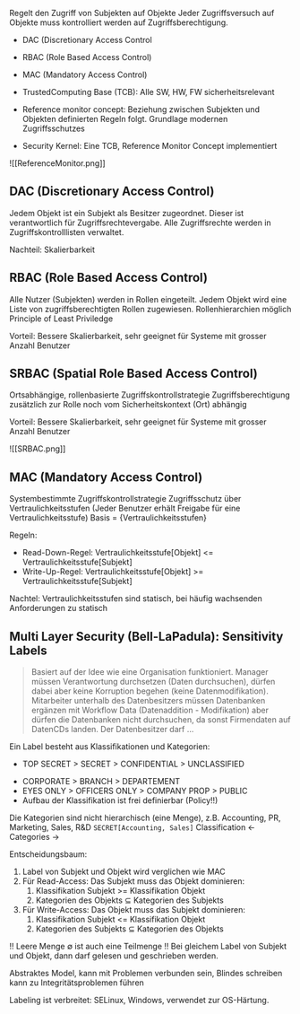 Regelt den Zugriff von Subjekten auf Objekte
Jeder Zugriffsversuch auf Objekte muss kontrolliert werden auf Zugriffsberechtigung.

* DAC (Discretionary Access Control
* RBAC (Role Based Access Control)
* MAC (Mandatory Access Control)

* TrustedComputing Base (TCB): Alle SW, HW, FW sicherheitsrelevant
* Reference monitor concept: Beziehung zwischen Subjekten und Objekten definierten Regeln folgt. Grundlage modernen Zugriffsschutzes
* Security Kernel: Eine TCB, Reference Monitor Concept implementiert

![[ReferenceMonitor.png]]

## DAC  (Discretionary Access Control)
Jedem Objekt ist ein Subjekt als Besitzer zugeordnet. Dieser ist verantwortlich für Zugriffsrechtevergabe.
Alle Zugriffsrechte werden in Zugriffskontrolllisten verwaltet.

Nachteil: Skalierbarkeit

## RBAC (Role Based Access Control)
Alle Nutzer (Subjekten) werden in Rollen eingeteilt. Jedem Objekt wird eine Liste von zugriffsberechtigten Rollen zugewiesen.
Rollenhierarchien möglich
Principle of Least Priviledge

Vorteil: Bessere Skalierbarkeit, sehr geeignet für Systeme mit grosser Anzahl Benutzer

## SRBAC (Spatial Role Based Access Control)
Ortsabhängige, rollenbasierte Zugriffskontrollstrategie
Zugriffsberechtigung zusätzlich zur Rolle noch vom Sicherheitskontext (Ort) abhängig

Vorteil: Bessere Skalierbarkeit, sehr geeignet für Systeme mit grosser Anzahl Benutzer

![[SRBAC.png]]

## MAC (Mandatory Access Control)

Systembestimmte Zugriffskontrollstrategie
Zugriffsschutz über Vertraulichkeitsstufen (Jeder Benutzer erhält Freigabe für eine Vertraulichkeitsstufe)
Basis = {Vertraulichkeitsstufen}

Regeln:
* Read-Down-Regel: Vertraulichkeitsstufe[Objekt] <= Vertraulichkeitsstufe[Subjekt]
* Write-Up-Regel: Vertraulichkeitsstufe[Objekt] >= Vertraulichkeitsstufe[Subjekt]

Nachtel: Vertraulichkeitsstufen sind statisch, bei häufig wachsenden Anforderungen zu statisch

## Multi Layer Security (Bell-LaPadula): Sensitivity Labels

> Basiert auf der Idee wie eine Organisation funktioniert. 
> Manager müssen Verantwortung durchsetzen (Daten durchsuchen), dürfen dabei aber keine Korruption begehen (keine Datenmodifikation). 
> Mitarbeiter unterhalb des Datenbesitzers müssen Datenbanken ergänzen mit Workflow Data (Datenaddition - Modifikation) aber dürfen die Datenbanken nicht durchsuchen, da sonst Firmendaten auf DatenCDs landen.
> Der Datenbesitzer darf … 

Ein Label besteht aus Klassifikationen und Kategorien:
- TOP SECRET > SECRET > CONFIDENTIAL > UNCLASSIFIED
* CORPORATE > BRANCH > DEPARTEMENT
* EYES ONLY > OFFICERS ONLY > COMPANY PROP > PUBLIC
* Aufbau der Klassifikation ist frei definierbar (Policy!!)

Die Kategorien sind nicht hierarchisch (eine Menge), z.B. Accounting, PR, Marketing, Sales, R&D
`SECRET[Accounting, Sales]`
Classification ← Categories →

Entscheidungsbaum:
1. Label von Subjekt und Objekt wird verglichen wie MAC
2. Für Read-Access: Das Subjekt muss das Objekt dominieren:
	1. Klassifikation Subjekt >= Klassifikation Objekt
	2. Kategorien des Objekts $\subseteq$ Kategorien des Subjekts
3. Für Write-Access: Das Objekt muss das Subjekt dominieren:
	1. Klassifikation Subjekt <= Klassifikation Objekt
	2. Kategorien des Subjekts $\subseteq$ Kategorien des Objekts

!! Leere Menge $\emptyset$ ist auch eine Teilmenge !! 
Bei gleichem Label von Subjekt und Objekt, dann darf gelesen und geschrieben werden.


Abstraktes Model, kann mit Problemen verbunden sein, Blindes schreiben kann zu Integritätsproblemen führen

Labeling ist verbreitet: SELinux, Windows, verwendet zur OS-Härtung.